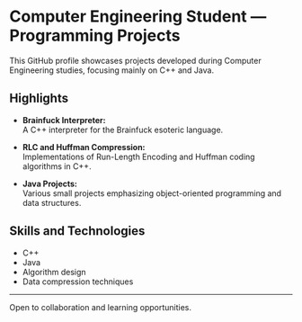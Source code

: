 # Computer Engineering Student — Programming Projects

This GitHub profile showcases projects developed during Computer Engineering studies, focusing mainly on C++ and Java.

## Highlights

- **Brainfuck Interpreter:**  
  A C++ interpreter for the Brainfuck esoteric language.

- **RLC and Huffman Compression:**  
  Implementations of Run-Length Encoding and Huffman coding algorithms in C++.

- **Java Projects:**  
  Various small projects emphasizing object-oriented programming and data structures.

## Skills and Technologies

- C++
- Java
- Algorithm design
- Data compression techniques

---

Open to collaboration and learning opportunities.
